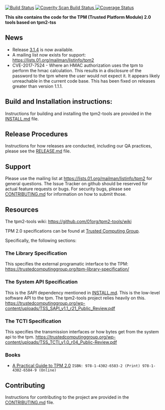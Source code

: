 [![Build Status](https://travis-ci.org/tpm2-software/tpm2-tools.svg?branch=3.X)](https://travis-ci.org/tpm2-software/tpm2-tools)
<a href="https://scan.coverity.com/projects/01org-tpm2-0-tools">
  <img alt="Coverity Scan Build Status"
       src="https://scan.coverity.com/projects/13105/badge.svg"/>
</a>
[![Coverage Status](https://coveralls.io/repos/github/tpm2-software/tpm2-tools/badge.svg?branch=3.X)](https://coveralls.io/github/tpm2-software/tpm2-tools?branch=3.X)

**This site contains the code for the TPM (Trusted Platform Module) 2.0 tools based on tpm2-tss**

## News
* Release [3.1.4](https://github.com/tpm2-software/tpm2-tools/releases/tag/3.1.4) is now available.
* A mailing list now exists for support: https://lists.01.org/mailman/listinfo/tpm2
* CVE-2017-7524 - Where an HMAC authorization uses the tpm to perform the hmac calculation. This results in a disclosure of the password to
the tpm where the user would not expect it. It appears likely unreachable in the current code base. This has been fixed on releases greater than version 1.1.1.

## Build and Installation instructions:
Instructions for building and installing the tpm2-tools are provided in the [INSTALL.md](INSTALL.md) file.

## Release Procedures
Instructions for how releases are conducted, including our QA practices, please see the [RELEASE.md](RELEASE.md) file.

## Support
Please use the mailing list at https://lists.01.org/mailman/listinfo/tpm2 for general questions. The Issue Tracker on
github should be reserved for actual feature requests or bugs. For security bugs, please see [CONTRIBUTING.md](CONTRIBUTING.md)
for information on how to submit those.

## Resources

The tpm2-tools wiki:
<https://github.com/01org/tpm2-tools/wiki>

TPM 2.0 specifications can be found at [Trusted Computing Group](http://www.trustedcomputinggroup.org/).

Specifically, the following sections:

### The Library Specification
This specifies the external programatic interface to the TPM:
<https://trustedcomputinggroup.org/tpm-library-specification/>

### The System API Specification
This is the *SAPI* dependency mentioned in [INSTALL.md](INSTALL.md). This is the low-level software API to the tpm. The tpm2-tools
project relies heavily on this. <https://trustedcomputinggroup.org/wp-content/uploads/TSS_SAPI_v1.1_r21_Public_Review.pdf>

### The TCTI Specification
This specifies the transmission interfaces or how bytes get from the system api to the tpm.
<https://trustedcomputinggroup.org/wp-content/uploads/TSS_TCTI_v1.0_r04_Public-Review.pdf>

### Books
  * [A Practical Guide to TPM 2.0](https://link.springer.com/book/10.1007%2F978-1-4302-6584-9) `ISBN: 978-1-4302-6583-2 (Print) 978-1-4302-6584-9 (Online)`

## Contributing
Instructions for contributing to the project are provided in the [CONTRIBUTING.md](CONTRIBUTING.md) file.
